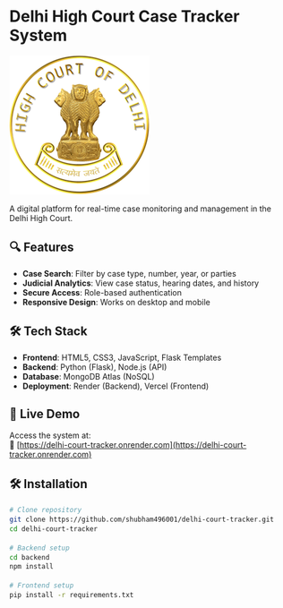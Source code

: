 # Delhi High Court Case Tracker System

![Delhi High Court Logo](static/images/dhc-logo.png)

A digital platform for real-time case monitoring and management in the Delhi High Court.

## 🔍 Features
- **Case Search**: Filter by case type, number, year, or parties
- **Judicial Analytics**: View case status, hearing dates, and history
- **Secure Access**: Role-based authentication
- **Responsive Design**: Works on desktop and mobile

## 🛠️ Tech Stack
- **Frontend**: HTML5, CSS3, JavaScript, Flask Templates
- **Backend**: Python (Flask), Node.js (API)
- **Database**: MongoDB Atlas (NoSQL)
- **Deployment**: Render (Backend), Vercel (Frontend)

## 🚀 Live Demo
Access the system at:  
🔗 [https://delhi-court-tracker.onrender.com](https://delhi-court-tracker.onrender.com)

## 🛠️ Installation
```bash
# Clone repository
git clone https://github.com/shubham496001/delhi-court-tracker.git
cd delhi-court-tracker

# Backend setup
cd backend
npm install

# Frontend setup
pip install -r requirements.txt
